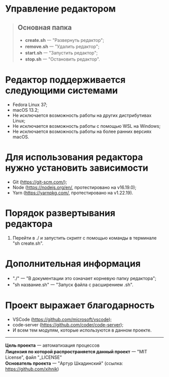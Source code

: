 # Управление редактором
> ## Основная папка
> - **create.sh** ⼀ "Развернуть редактор";  
> - **remove.sh** ⼀ "Удалить редактор";  
> - **start.sh** ⼀ "Запустить редактор";  
> - **stop.sh** ⼀ "Остановить редактор".  

# Редактор поддерживается следующими системами
- Fedora Linux 37;  
- macOS 13.2;  
- Не исключается возможность работы на других дистрибутивах Linux;  
- Не исключается возможность работы с помощью WSL на Windows;  
- Не исключается возможность работы на более ранних версиях macOS.  

# Для использования редактора нужно установить зависимости
- Git (https://git-scm.com/);  
- Node (https://nodejs.org/en/, протестировано на v16.19.0);  
- Yarn (https://yarnpkg.com/, протестировано на v1.22.19).  

# Порядок развертывания редактора
1. Перейти в ./ и запустить скрипт с помощью команды в терминале "sh create.sh".  

# Дополнительная информация
- "./" ⼀ "В документации это означает корневую папку редактора";  
- "sh название.sh" ⼀ "Запуск файла с расширением .sh".  

# Проект выражает благодарность
- VSCode (https://github.com/microsoft/vscode);  
- code-server (https://github.com/coder/code-server);  
- И всем тем модулям, которые используются в данном проекте.  

---

**Цель проекта** ⼀ автоматизация процессов  
**Лицензия по которой распространяется данный проект** ⼀ "MIT License", файл "_LICENSE"  
**Основатель проекта** ⼀ "Артур Шкадинский" (ссылка: https://github.com/xihnik)  
